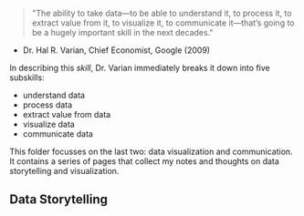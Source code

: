 > "The ability to take data—to be able to understand it, to process it, to extract value from it, to visualize it, to communicate it—that’s going to be a hugely important skill in the next decades."
- Dr. Hal R. Varian, Chief Economist, Google (2009)

In describing this _skill_, Dr. Varian immediately breaks it down into five subskills:
* understand data
* process data
* extract value from data
* visualize data
* communicate data

This folder focusses on the last two: data visualization and communication. It contains a series of pages that collect my notes and thoughts on data storytelling and visualization.

## Data Storytelling
